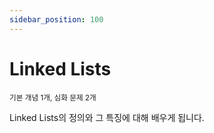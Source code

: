 ```yaml
---
sidebar_position: 100
---
```


# Linked Lists

<sup>기본 개념 1개, 심화 문제 2개</sup>

Linked Lists의 정의와 그 특징에 대해 배우게 됩니다.